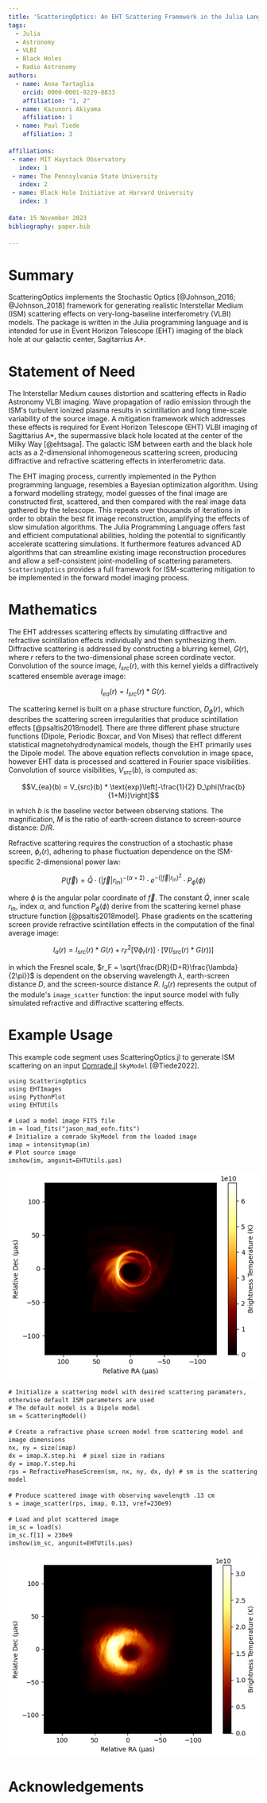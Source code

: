 ```yaml
---
title: 'ScatteringOptics: An EHT Scattering Framework in the Julia Language'
tags:
  - Julia
  - Astronomy
  - VLBI
  - Black Holes
  - Radio Astronomy 
authors:
  - name: Anna Tartaglia
    orcid: 0000-0001-9229-8833
    affiliation: "1, 2" 
  - name: Kazunori Akiyama
    affiliation: 1
  - name: Paul Tiede
    affiliation: 3

affiliations:
 - name: MIT Haystack Observatory
   index: 1
 - name: The Pennsylvania State University
   index: 2
 - name: Black Hole Initiative at Harvard University
   index: 3

date: 15 November 2023
bibliography: paper.bib

---
```


# Summary 

ScatteringOptics implements the Stochastic Optics [@Johnson_2016; @Johnson_2018] framework for generating realistic Interstellar Medium (ISM) scattering effects on very-long-baseline interferometry (VLBI) models. The package is written in the Julia programming language and is intended for use in Event Horizon Telescope (EHT) imaging of the black hole at our galactic center, Sagitarrius A*.

# Statement of Need

The Interstellar Medium causes distortion and scattering effects in Radio Astronomy VLBI imaging. Wave propagation of radio emission through the ISM's turbulent ionized plasma results in scintillation and long time-scale variability of the source image. A mitigation framework which addresses these effects is required for Event Horizon Telescope (EHT) VLBI imaging of Sagittarius A*, the supermassive black hole located at the center of the Milky Way [@ehtsaga]. The galactic ISM between earth and the black hole acts as a 2-dimensional inhomogeneous scattering screen, producing diffractive and refractive scattering effects in interferometric data. 

The EHT imaging process, currently implemented in the Python programming language, resembles a Bayesian optimization algorithm. Using a forward modelling strategy, model guesses of the final image are constructed first, scattered, and then compared with the real image data gathered by the telescope. This repeats over thousands of iterations in order to obtain the best fit image reconstruction, amplifying the effects of slow simulation algorithms. The Julia Programming Language offers fast and efficient computational abilities, holding the potential to significantly accelerate scattering simulations. It furthermore features advanced AD algorithms that can streamline existing image reconstruction procedures and allow a self-consistent joint-modelling of scattering parameters. `ScatteringOptics` provides a full framework for ISM-scattering mitigation to be implemented in the forward model imaging process.

# Mathematics

The EHT addresses scattering effects by simulating diffractive and refractive scintillation effects individually and then synthesizing them. Diffractive scattering is addressed by constructing a blurring kernel, ${G}(r)$, where $r$ refers to the two-dimensional phase screen cordinate vector. Convolution of the source image, ${I_{src}}(r)$, with this kernel yields a diffractively scattered ensemble average image:

$${I_{ea}}(r) = {I_{src}}(r) * {G}(r).$$

The scattering kernel is built on a phase structure function, $D_\phi(r)$, which describes the scattering screen irregularities that produce scintillation effects [@psaltis2018model]. There are three different phase structure functions (Dipole, Periodic Boxcar, and Von Mises) that reflect different statistical magnetohydrodynamical models, though the EHT primarily uses the Dipole model. The above equation reflects convolution in image space, however EHT data is processed and scattered in Fourier space visibilities. Convolution of source visibilities, $V_{src}(b)$, is computed as:

$$V_{ea}(b) = V_{src}(b) * \text{exp}\left[-\frac{1}{2} D_\phi(\frac{b}{1+M})\right]$$

in which $b$ is the baseline vector between observing stations. The magnification, $M$ is the ratio of earth-screen distance to screen-source distance: $D/R$. 

Refractive scattering requires the construction of a stochastic phase screen, ${\phi_r} (r)$, adhering to phase fluctuation dependence on the ISM-specific 2-dimensional power law: 

$$P(\vec{f} ) = \bar{Q} \cdot (|\vec{f}| r_{\text{in}})^{-(\alpha + 2)} \cdot e^{-(|\vec{f}| r_{\text{in}})^2} \cdot P_{\phi}(\phi)$$

where $\phi$ is the angular polar coordinate of $\vec{f}$. The constant $\bar{Q}$, inner scale $r_{\text{in}}$, index $\alpha$, and function $P_{\phi}(\phi)$ derive from the scattering kernel phase structure function [@psaltis2018model]. Phase gradients on the scattering screen provide refractive scintillation effects in the computation of the final average image:

$${I_{a}}(r) = {I_{src}}(r) * {G}(r)  +  r_F^2[\nabla \phi_r(r)] \cdot [\nabla ({I_{src}}(r) * {G}(r))]$$

in which the Fresnel scale, $r_F = \sqrt{\frac{DR}{D+R}\frac{\lambda}{2\pi}}$ is dependent on the observing wavelength $\lambda$, earth-screen distance $D$, and the screen-source distance $R$. ${I_{a}}(r)$ represents the output of the module's `image_scatter` function: the input source model with fully simulated refractive and diffractive scattering effects.

# Example Usage

This example code segment uses ScatteringOptics.jl to generate ISM scattering on an input [Comrade.jl](https://github.com/ptiede/Comrade.jl) `SkyModel` [@Tiede2022].

```
using ScatteringOptics
using EHTImages
using PythonPlot
using EHTUtils

# Load a model image FITS file
im = load_fits("jason_mad_eofn.fits")
# Initialize a comrade SkyModel from the loaded image
imap = intensitymap(im)
# Plot source image
imshow(im, angunit=EHTUtils.μas)
```
![Output of above code plotting an example unscattered source image.](images/src.png)

```
# Initialize a scattering model with desired scattering paramaters, otherwise default ISM parameters are used
# The default model is a Dipole model
sm = ScatteringModel()

# Create a refractive phase screen model from scattering model and image dimensions
nx, ny = size(imap) 
dx = imap.X.step.hi  # pixel size in radians
dy = imap.Y.step.hi 
rps = RefractivePhaseScreen(sm, nx, ny, dx, dy) # sm is the scattering model

# Produce scattered image with observing wavelength .13 cm
s = image_scatter(rps, imap, 0.13, νref=230e9)

# Load and plot scattered image
im_sc = load(s)
im_sc.f[1] = 230e9
imshow(im_sc, angunit=EHTUtils.μas)
```
![Output of above code plotting the output scattered image.](images/avg.png)

# Acknowledgements